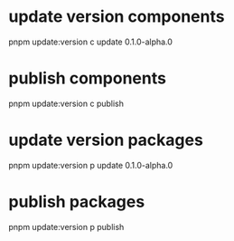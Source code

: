# update version components
pnpm update:version c update 0.1.0-alpha.0

# publish components
pnpm update:version c publish

# update version packages
pnpm update:version p update 0.1.0-alpha.0


# publish packages
pnpm update:version p publish

